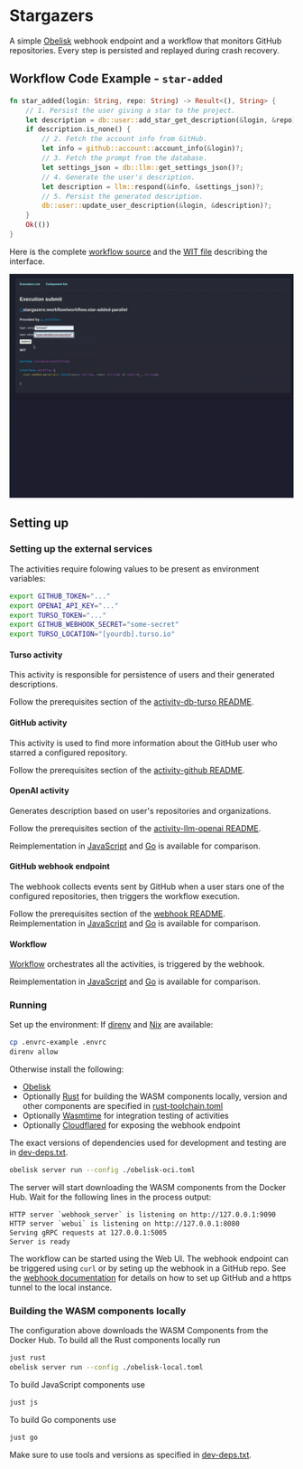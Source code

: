 # Stargazers

A simple [Obelisk](https://github.com/obeli-sk/obelisk) webhook endpoint and a workflow
that monitors GitHub repositories. Every step is persisted and replayed during crash recovery.

## Workflow Code Example - `star-added`

```rust
fn star_added(login: String, repo: String) -> Result<(), String> {
    // 1. Persist the user giving a star to the project.
    let description = db::user::add_star_get_description(&login, &repo)?;
    if description.is_none() {
        // 2. Fetch the account info from GitHub.
        let info = github::account::account_info(&login)?;
        // 3. Fetch the prompt from the database.
        let settings_json = db::llm::get_settings_json()?;
        // 4. Generate the user's description.
        let description = llm::respond(&info, &settings_json)?;
        // 5. Persist the generated description.
        db::user::update_user_description(&login, &description)?;
    }
    Ok(())
}
```

Here is the complete [workflow source](./workflow/stargazers/workflow-rs/src/lib.rs) and the
[WIT file](./workflow/stargazers/wit/stargazers_workflow/workflow.wit) describing the interface.

[![Watch the Demo Video](assets/images/screencast.gif)](https://obeli.sk/screencast.webm)

## Setting up

### Setting up the external services
The activities require folowing values to be present as environment variables:
```sh
export GITHUB_TOKEN="..."
export OPENAI_API_KEY="..."
export TURSO_TOKEN="..."
export GITHUB_WEBHOOK_SECRET="some-secret"
export TURSO_LOCATION="[yourdb].turso.io"
```

#### Turso activity
This activity is responsible for persistence of users and their generated descriptions.

Follow the prerequisites section of the [activity-db-turso README](./activity/db/turso/README.md).

#### GitHub activity
This activity is used to find more information about the GitHub user who starred a configured repository.

Follow the prerequisites section of the [activity-github README](./activity/github/impl/README.md).

#### OpenAI activity
Generates description based on user's repositories and organizations.

Follow the prerequisites section of the [activity-llm-openai README](./activity/llm/openai/README.md).

Reimplementation in [JavaScript](./activity/llm/openai-js/) and [Go](./activity/llm/openai-go/) is available for comparison.

#### GitHub webhook endpoint
The webhook collects events sent by GitHub when a user stars one of the configured repositories, then triggers the workflow execution.

Follow the prerequisites section of the [webhook README](./webhook/webhook-rs/README.md).
Reimplementation in [JavaScript](./webhook/webhook-js/) and [Go](./webhook/webhook-go/) is available for comparison.

#### Workflow
[Workflow](./workflow/stargazers/workflow-rs/) orchestrates all the activities, is triggered by the webhook.

Reimplementation in [JavaScript](./workflow/stargazers/workflow-js/) and [Go](./workflow/stargazers/workflow-go/) is available for comparison.

### Running

Set up the environment:
If [direnv](https://github.com/direnv/direnv) and [Nix](https://nixos.org/) are available:
```sh
cp .envrc-example .envrc
direnv allow
```
Otherwise install the following:
* [Obelisk](https://github.com/obeli-sk/obelisk)
* Optionally [Rust](https://rustup.rs/) for building the WASM components locally, version and other components are specified in [rust-toolchain.toml](./rust-toolchain.toml)
* Optionally [Wasmtime](https://wasmtime.dev/) for integration testing of activities
* Optionally [Cloudflared](https://github.com/cloudflare/cloudflared) for exposing the webhook endpoint

The exact versions of dependencies used for development and testing are in [dev-deps.txt](./dev-deps.txt).

```sh
obelisk server run --config ./obelisk-oci.toml
```

The server will start downloading the WASM components from the Docker Hub. Wait for the following
lines in the process output:

```log
HTTP server `webhook_server` is listening on http://127.0.0.1:9090
HTTP server `webui` is listening on http://127.0.0.1:8080
Serving gRPC requests at 127.0.0.1:5005
Server is ready
```

The workflow can be started using the Web UI.
The webhook endpoint can be triggered using `curl` or by seting up the webhook
in a GitHub repo. See the [webhook documentation](webhook/README.md) for details
on how to set up GitHub and a https tunnel to the local instance.

### Building the WASM components locally
The configuration above downloads the WASM Components from the Docker Hub.
To build all the Rust components locally run
```sh
just rust
obelisk server run --config ./obelisk-local.toml
```

To build JavaScript components use
```sh
just js
```

To build Go components use
```sh
just go
```

Make sure to use tools and versions as specified in [dev-deps.txt](./dev-deps.txt).
